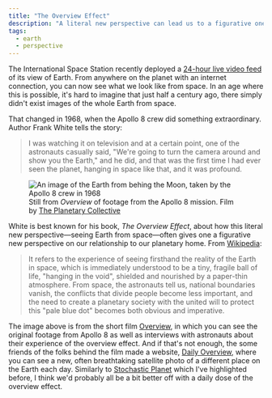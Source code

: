 ```yaml
---
title: "The Overview Effect"
description: "A literal new perspective can lead us to a figurative one."
tags:
  - earth
  - perspective
---
```


The International Space Station recently deployed a [24-hour live video feed](http://eol.jsc.nasa.gov/HDEV/) of its view of Earth. From anywhere on the planet with an internet connection, you can now see what we look like from space. In an age where this is possible, it's hard to imagine that just half a century ago, there simply didn't exist images of the whole Earth from space.

That changed in 1968, when the Apollo 8 crew did something extraordinary. Author Frank White tells the story:

> I was watching it on television and at a certain point, one of the astronauts casually said, "We're going to turn the camera around and show you the Earth," and he did, and that was the first time I had ever seen the planet, hanging in space like that, and it was profound.

<figure class="full_bleed">
  <img src="http://cloud.stevegrossi.com/2014/05/overvieweffect.jpg" alt="An image of the Earth from behing the Moon, taken by the Apollo 8 crew in 1968" />
  <figcaption>Still from <cite>Overview</cite> of footage from the Apollo 8 mission. Film by <a href="http://www.planetarycollective.com/">The Planetary Collective</a></figcaption>
</figure>

White is best known for his book, *The Overview Effect*, about how this literal new perspective—seeing Earth from space—often gives one a figurative new perspective on our relationship to our planetary home. From [Wikipedia](http://en.wikipedia.org/wiki/Overview_effect):

> It refers to the experience of seeing firsthand the reality of the Earth in space, which is immediately understood to be a tiny, fragile ball of life, "hanging in the void", shielded and nourished by a paper-thin atmosphere. From space, the astronauts tell us, national boundaries vanish, the conflicts that divide people become less important, and the need to create a planetary society with the united will to protect this "pale blue dot" becomes both obvious and imperative.

The image above is from the short film [Overview](http://www.overv.eu/overview-effect/), in which you can see the original footage from Apollo 8 as well as interviews with astronauts about their experience of the overview effect. And if that's not enough, the some friends of the folks behind the film made a website, [Daily Overview](http://www.overv.eu/), where you can see a new, often breathtaking satellite photo of a different place on the Earth each day. Similarly to [Stochastic Planet](/on/stochastic-planet) which I've highlighted before, I think we'd probably all be a bit better off with a daily dose of the overview effect.